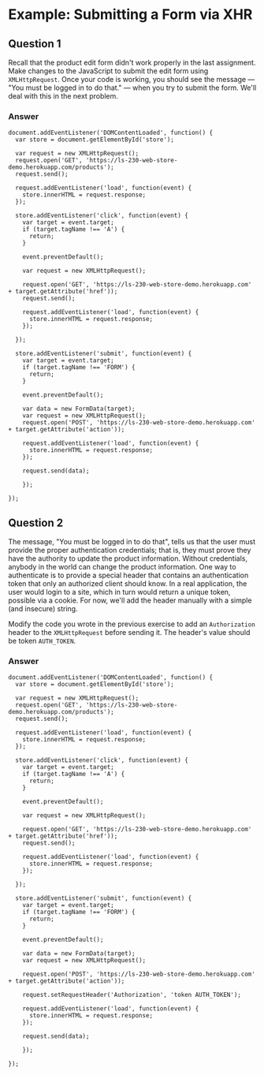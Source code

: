 # Example: Submitting a Form via XHR

## Question 1

Recall that the product edit form didn't work properly in the last assignment. Make changes to the JavaScript to submit the edit form using `XMLHttpRequest`. Once your code is working, you should see the message — "You must be logged in to do that." — when you try to submit the form. We'll deal with this in the next problem.

### Answer

```
document.addEventListener('DOMContentLoaded', function() {
  var store = document.getElementById('store');

  var request = new XMLHttpRequest();
  request.open('GET', 'https://ls-230-web-store-demo.herokuapp.com/products');
  request.send();

  request.addEventListener('load', function(event) {
    store.innerHTML = request.response;
  });

  store.addEventListener('click', function(event) {
    var target = event.target;
    if (target.tagName !== 'A') {
      return;
    }

    event.preventDefault();

    var request = new XMLHttpRequest();

    request.open('GET', 'https://ls-230-web-store-demo.herokuapp.com' + target.getAttribute('href'));
    request.send();

    request.addEventListener('load', function(event) {
      store.innerHTML = request.response;
    });

  });

  store.addEventListener('submit', function(event) {
    var target = event.target;
    if (target.tagName !== 'FORM') {
      return;
    }

    event.preventDefault();

    var data = new FormData(target);
    var request = new XMLHttpRequest();
    request.open('POST', 'https://ls-230-web-store-demo.herokuapp.com' + target.getAttribute('action'));

    request.addEventListener('load', function(event) {
      store.innerHTML = request.response;
    });

    request.send(data);

    });

});
```

## Question 2

The message, "You must be logged in to do that", tells us that the user must provide the proper authentication credentials; that is, they must prove they have the authority to update the product information. Without credentials, anybody in the world can change the product information. One way to authenticate is to provide a special header that contains an authentication token that only an authorized client should know. In a real application, the user would login to a site, which in turn would return a unique token, possible via a cookie. For now, we'll add the header manually with a simple (and insecure) string.

Modify the code you wrote in the previous exercise to add an `Authorization` header to the `XMLHttpRequest` before sending it. The header's value should be token `AUTH_TOKEN`.

### Answer

```
document.addEventListener('DOMContentLoaded', function() {
  var store = document.getElementById('store');

  var request = new XMLHttpRequest();
  request.open('GET', 'https://ls-230-web-store-demo.herokuapp.com/products');
  request.send();

  request.addEventListener('load', function(event) {
    store.innerHTML = request.response;
  });

  store.addEventListener('click', function(event) {
    var target = event.target;
    if (target.tagName !== 'A') {
      return;
    }

    event.preventDefault();

    var request = new XMLHttpRequest();

    request.open('GET', 'https://ls-230-web-store-demo.herokuapp.com' + target.getAttribute('href'));
    request.send();

    request.addEventListener('load', function(event) {
      store.innerHTML = request.response;
    });

  });

  store.addEventListener('submit', function(event) {
    var target = event.target;
    if (target.tagName !== 'FORM') {
      return;
    }

    event.preventDefault();

    var data = new FormData(target);
    var request = new XMLHttpRequest();
    
    request.open('POST', 'https://ls-230-web-store-demo.herokuapp.com' + target.getAttribute('action'));

    request.setRequestHeader('Authorization', 'token AUTH_TOKEN');

    request.addEventListener('load', function(event) {
      store.innerHTML = request.response;
    });

    request.send(data);

    });

});
```
